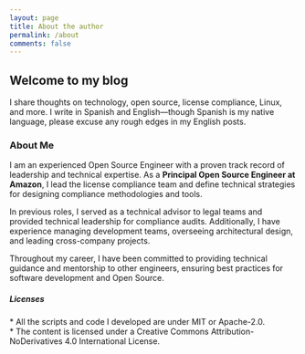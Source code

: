 ```yaml
---
layout: page
title: About the author
permalink: /about
comments: false
---
```


<div class="row justify-content-between">
<div class="col-md-8 pr-5">
<section>
  <h2>Welcome to my blog</h2>
  <p>
    I share thoughts on technology, open source, license compliance, Linux, and more. 
    I write in Spanish and English—though Spanish is my native language, please excuse any rough edges in my English posts.
  </p>

  <h3>About Me</h3>
  <p>
	I am an experienced Open Source Engineer with a proven track record of leadership and technical expertise. As a <strong>Principal Open Source Engineer at Amazon</strong>, I lead the license compliance team and define technical strategies for designing compliance methodologies and tools.
  </p>
  <p>
	In previous roles, I served as a technical advisor to legal teams and provided technical leadership for compliance audits. Additionally, I have experience managing development teams, overseeing architectural design, and leading cross-company projects.
  </p>
  <p>
	Throughout my career, I have been committed to providing technical guidance and mentorship to other engineers, ensuring best practices for software development and Open Source.
  </p>
</section>
</div>

<div class="col-md-4">

<div class="sticky-top sticky-top-80">
<h5>Licenses</h5>
<p>
* All the scripts and code I developed are under MIT or Apache-2.0. <br/>
* The content is licensed under a Creative Commons Attribution-NoDerivatives 4.0 International License.
</p>

</div>
</div>
</div>
